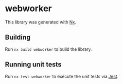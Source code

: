 # webworker

This library was generated with [Nx](https://nx.dev).

## Building

Run `nx build webworker` to build the library.

## Running unit tests

Run `nx test webworker` to execute the unit tests via [Jest](https://jestjs.io).
